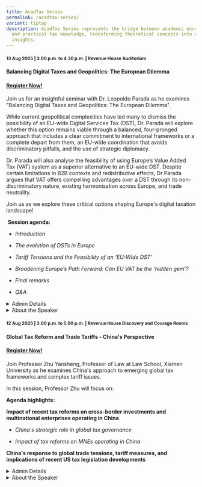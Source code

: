 ```yaml
---
title: AcadTax Series
permalink: /acadtax-series/
variant: tiptap
description: AcadTax Series represents the bridge between academic excellence
  and practical tax knowledge, transforming theoretical concepts into actionable
  insights.
---
```

<h4><strong><sub>13 Aug 2025 | 3.00 p.m. to 4.30 p.m. | Revenue House Auditorium</sub></strong></h4>
<h4><strong>Balancing Digital Taxes and Geopolitics: The European Dilemma</strong></h4>
<h4><a href="https://form.gov.sg/68752bf15e644e91cd41591c" rel="noopener nofollow" target="_blank"><u>Register Now!</u></a></h4>
<p></p>
<p></p>
<p>Join us for an insightful seminar with Dr. Leopoldo Parada as he examines
"Balancing Digital Taxes and Geopolitics: The European Dilemma".</p>
<p>While current geopolitical complexities have led many to dismiss the possibility
of an EU-wide Digital Services Tax (DST), Dr. Parada will explore whether
this option remains viable through a balanced, four-pronged approach that
includes a clear commitment to international frameworks or a complete depart
from them, an EU-wide coordination that avoids discriminatory pitfalls,
and the use of strategic diplomacy.</p>
<p>Dr. Parada will also analyse the feasibility of using Europe’s Value Added
Tax (VAT) system as a superior alternative to an EU-wide DST. Despite certain
limitations in B2B contexts and redistributive effects, Dr Parada argues
that VAT offers compelling advantages over a DST through its non-discriminatory
nature, existing harmonisation across Europe, and trade neutrality.</p>
<p>Join us as we explore these critical options shaping Europe's digital
taxation landscape!</p>
<p>&nbsp;<strong>Session agenda:</strong>
</p>
<ul data-tight="true" class="tight">
<li>
<p><em>Introduction</em>
</p>
</li>
<li>
<p><em>The evolution of DSTs in Europe</em>
</p>
</li>
<li>
<p><em>Tariff Tensions and the Feasibility of an ‘EU-Wide DST’</em>
</p>
</li>
<li>
<p><em>Broadening Europe’s Path Forward: Can EU VAT be the ‘hidden gem’?</em>
</p>
</li>
<li>
<p><em>Final remarks</em>
</p>
</li>
<li>
<p><em>Q&amp;A</em>
</p>
</li>
</ul>
<div data-type="detailGroup" class="isomer-accordion-group isomer-accordion isomer-accordion-white">
<details class="isomer-details">
<summary>Admin Details</summary>
<div data-type="detailsContent" class="isomer-details-content">
<p>Date and Time: 13 Aug 25, 3pm to 4.30pm</p>
<p>Fee: $109 (incl GST)</p>
<p>Venue: Revenue House Auditorium</p>
<p>Refreshment will be provided</p>
<p></p>
</div>
</details>
</div>
<div data-type="detailGroup" class="isomer-accordion-group isomer-accordion isomer-accordion-white">
<details class="isomer-details">
<summary>About the Speaker</summary>
<div data-type="detailsContent" class="isomer-details-content">
<p></p>
<p></p>
</div>
</details>
</div>
<h4><strong><sub>12 Aug 2025 | 3.00 p.m. to 5.00 p.m. | Revenue House Discovery and Courage Rooms</sub></strong></h4>
<h4><strong>Global Tax Reform and Trade Tariffs - China's Perspective</strong></h4>
<h4><a href="https://form.gov.sg/68761caed3df5682c99a16d5" rel="noopener nofollow" target="_blank"><u>Register Now!</u></a></h4>
<p>Join Professor Zhu Yansheng, Professor of Law at Law School, Xiamen University
as he examines China's approach to emerging global tax frameworks and complex
tariff issues.</p>
<p>In this session, Professor Zhu will focus on:</p>
<p><strong>Agenda highlights:</strong>
</p>
<p><strong>Impact of recent tax reforms on cross-border investments and multinational enterprises operating in China</strong>
</p>
<ul data-tight="true" class="tight">
<li>
<p><em>China's strategic role in global tax governance</em>
</p>
</li>
<li>
<p><em>Impact of tax reforms on MNEs operating in China</em>
</p>
</li>
</ul>
<p><strong>China's response to global trade tensions, tariff measures, and implications of recent US tax legislation developments</strong>
</p>
<div data-type="detailGroup" class="isomer-accordion-group isomer-accordion isomer-accordion-white">
<details class="isomer-details">
<summary>Admin Details</summary>
<div data-type="detailsContent" class="isomer-details-content">
<p></p>
<p>Date and Time: 12 Aug 25, 3.00pm to 5.00pm</p>
<p>Fee: $109 (incl GST)</p>
<p>Venue: Revenue House Discovery and Courage Rooms</p>
<p>Refreshment will be provided</p>
</div>
</details>
</div>
<div data-type="detailGroup" class="isomer-accordion-group isomer-accordion isomer-accordion-white">
<details class="isomer-details">
<summary>About the Speaker</summary>
<div data-type="detailsContent" class="isomer-details-content">
<p></p>
<p></p>
</div>
</details>
</div>
<p></p>